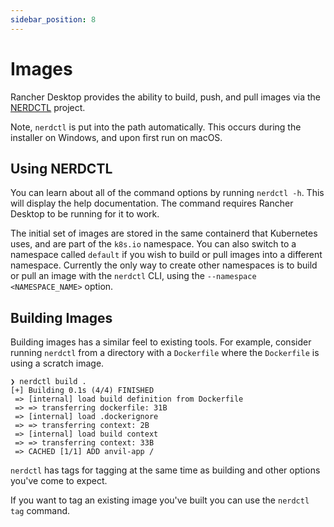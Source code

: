 ```yaml
---
sidebar_position: 8
---
```


# Images

Rancher Desktop provides the ability to build, push, and pull images via the
[NERDCTL](https://github.com/containerd/nerdctl) project.

Note, `nerdctl` is put into the path automatically.  This occurs during the
installer on Windows, and upon first run on macOS.

## Using NERDCTL

You can learn about all of the command options by running `nerdctl -h`. This will
display the help documentation. The command requires Rancher Desktop to be running
for it to work.

The initial set of images are stored in the same containerd that Kubernetes uses,
and are part of the `k8s.io` namespace. You can also switch to a namespace called
`default` if you wish to build or pull images into a different namespace. Currently
the only way to create other namespaces is to build or pull an image with the
`nerdctl` CLI, using the `--namespace <NAMESPACE_NAME>` option.

## Building Images

Building images has a similar feel to existing tools. For example, consider
running `nerdctl` from a directory with a `Dockerfile` where the `Dockerfile` is
using a scratch image.

```console
❯ nerdctl build .
[+] Building 0.1s (4/4) FINISHED
 => [internal] load build definition from Dockerfile
 => => transferring dockerfile: 31B
 => [internal] load .dockerignore
 => => transferring context: 2B
 => [internal] load build context
 => => transferring context: 33B
 => CACHED [1/1] ADD anvil-app /
 ```

`nerdctl` has tags for tagging at the same time as building and other options you've
come to expect.

If you want to tag an existing image you've built you can use the `nerdctl tag`
command.